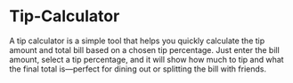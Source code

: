 # Tip-Calculator
A tip calculator is a simple tool that helps you quickly calculate the tip amount and total bill based on a chosen tip percentage. Just enter the bill amount, select a tip percentage, and it will show how much to tip and what the final total is—perfect for dining out or splitting the bill with friends.
